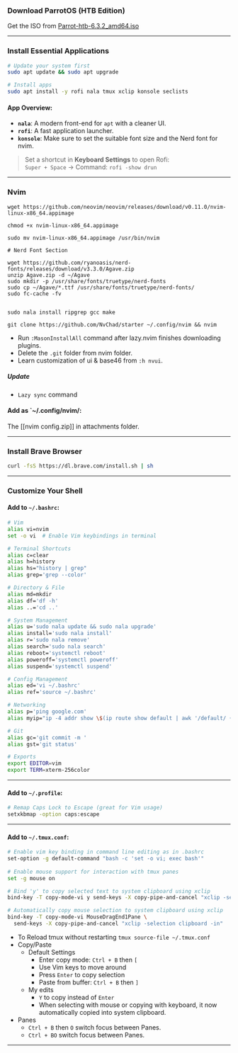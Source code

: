 ### Download ParrotOS (HTB Edition)

Get the ISO from [Parrot-htb-6.3.2_amd64.iso](https://deb.parrot.sh/parrot/iso/6.3.2/Parrot-htb-6.3.2_amd64.iso)

---

### Install Essential Applications

```bash
# Update your system first
sudo apt update && sudo apt upgrade

# Install apps
sudo apt install -y rofi nala tmux xclip konsole seclists
```

#### App Overview:

- **`nala`**: A modern front-end for `apt` with a cleaner UI.
- **`rofi`**: A fast application launcher.
- **`konsole`**: Make sure to set the suitable font size and the Nerd font for nvim.
    

> Set a shortcut in **Keyboard Settings** to open Rofi:  
> `Super + Space` → Command: `rofi -show drun`

---

### Nvim

```
wget https://github.com/neovim/neovim/releases/download/v0.11.0/nvim-linux-x86_64.appimage

chmod +x nvim-linux-x86_64.appimage

sudo mv nvim-linux-x86_64.appimage /usr/bin/nvim

# Nerd Font Section

wget https://github.com/ryanoasis/nerd-fonts/releases/download/v3.3.0/Agave.zip
unzip Agave.zip -d ~/Agave
sudo mkdir -p /usr/share/fonts/truetype/nerd-fonts
sudo cp ~/Agave/*.ttf /usr/share/fonts/truetype/nerd-fonts/
sudo fc-cache -fv


sudo nala install ripgrep gcc make

git clone https://github.com/NvChad/starter ~/.config/nvim && nvim
```

- Run `:MasonInstallAll` command after lazy.nvim finishes downloading plugins.
- Delete the `.git` folder from nvim folder.
- Learn customization of ui & base46 from `:h nvui`.
##### Update

- `Lazy sync` command

#### Add as `~/.config/nvim/:

The [[nvim config.zip]] in attachments folder.

---
### Install Brave Browser

```bash
curl -fsS https://dl.brave.com/install.sh | sh
```

---

### Customize Your Shell

#### Add to `~/.bashrc`:

```bash
# Vim
alias vi=nvim
set -o vi  # Enable Vim keybindings in terminal

# Terminal Shortcuts
alias c=clear
alias h=history
alias hs="history | grep"
alias grep='grep --color'

# Directory & File
alias md=mkdir
alias df='df -h'
alias ..='cd ..'

# System Management
alias u='sudo nala update && sudo nala upgrade'
alias install='sudo nala install'
alias r='sudo nala remove'
alias search='sudo nala search'
alias reboot='systemctl reboot'
alias poweroff='systemctl poweroff'
alias suspend='systemctl suspend'

# Config Management
alias ed='vi ~/.bashrc'
alias ref='source ~/.bashrc'

# Networking
alias p='ping google.com'
alias myip="ip -4 addr show \$(ip route show default | awk '/default/ {print \$5}') | grep -oP '(?<=inet\\s)\\d+(\\.\\d+){3}'"

# Git
alias gc='git commit -m '
alias gst='git status'

# Exports
export EDITOR=vim
export TERM=xterm-256color
```

---

#### Add to `~/.profile`:

```bash
# Remap Caps Lock to Escape (great for Vim usage)
setxkbmap -option caps:escape
```

---
#### Add to `~/.tmux.conf`:

```bash
# Enable vim key binding in command line editing as in .bashrc
set-option -g default-command "bash -c 'set -o vi; exec bash'"  
  
# Enable mouse support for interaction with tmux panes
set -g mouse on

# Bind 'y' to copy selected text to system clipboard using xclip
bind-key -T copy-mode-vi y send-keys -X copy-pipe-and-cancel "xclip -selection clipboard -in"

# Automatically copy mouse selection to system clipboard using xclip
bind-key -T copy-mode-vi MouseDragEnd1Pane \
  send-keys -X copy-pipe-and-cancel "xclip -selection clipboard -in"

```

- To Reload tmux without restarting `tmux source-file ~/.tmux.conf`
- Copy/Paste
	- Default Settings
		- Enter copy mode: `Ctrl + B` then `[`
		- Use Vim keys to move around
		- Press `Enter` to copy selection
		- Paste from buffer: `Ctrl + B` then `]`
	- My edits
		- `Y` to copy instead of `Enter`
		- When selecting with mouse or copying with keyboard, it now automatically copied into system clipboard.
- Panes
	- `Ctrl + B` then `O` switch focus between Panes.
	- `Ctrl + BO` switch focus between Panes.

---
